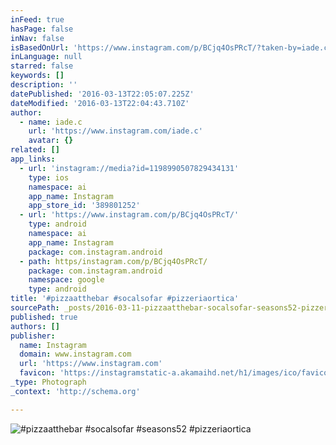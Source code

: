 ```yaml
---
inFeed: true
hasPage: false
inNav: false
isBasedOnUrl: 'https://www.instagram.com/p/BCjq4OsPRcT/?taken-by=iade.c'
inLanguage: null
starred: false
keywords: []
description: ''
datePublished: '2016-03-13T22:05:07.225Z'
dateModified: '2016-03-13T22:04:43.710Z'
author:
  - name: iade.c
    url: 'https://www.instagram.com/iade.c'
    avatar: {}
related: []
app_links:
  - url: 'instagram://media?id=1198990507829434131'
    type: ios
    namespace: ai
    app_name: Instagram
    app_store_id: '389801252'
  - url: 'https://www.instagram.com/p/BCjq4OsPRcT/'
    type: android
    namespace: ai
    app_name: Instagram
    package: com.instagram.android
  - path: https/instagram.com/p/BCjq4OsPRcT/
    package: com.instagram.android
    namespace: google
    type: android
title: '#pizzaatthebar #socalsofar #pizzeriaortica'
sourcePath: _posts/2016-03-11-pizzaatthebar-socalsofar-seasons52-pizzeriaortica.md
published: true
authors: []
publisher:
  name: Instagram
  domain: www.instagram.com
  url: 'https://www.instagram.com'
  favicon: 'https://instagramstatic-a.akamaihd.net/h1/images/ico/favicon.ico/7cdab0872b15.ico'
_type: Photograph
_context: 'http://schema.org'

---
```

![#pizzaatthebar #socalsofar #seasons52 #pizzeriaortica](https://s3-us-west-2.amazonaws.com/the-grid-img/p/8f23771e2b1e1711a7fdd08d874cb061bc2b8c3c.jpg)